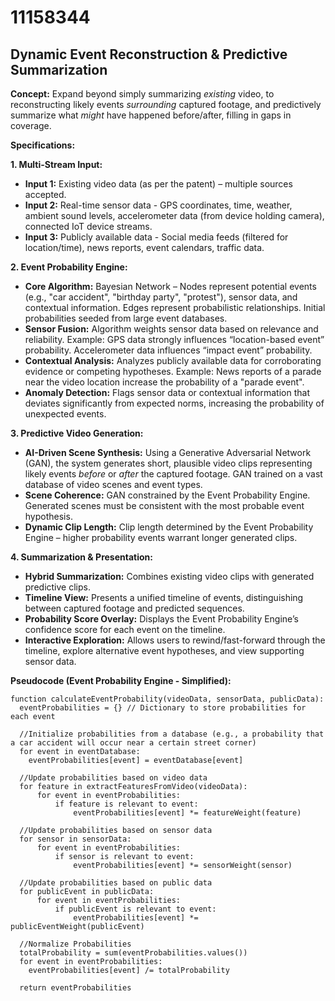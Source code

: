 # 11158344

## Dynamic Event Reconstruction & Predictive Summarization

**Concept:** Expand beyond simply summarizing *existing* video, to reconstructing likely events *surrounding* captured footage, and predictively summarize what *might* have happened before/after, filling in gaps in coverage.

**Specifications:**

**1. Multi-Stream Input:**

*   **Input 1:** Existing video data (as per the patent) – multiple sources accepted.
*   **Input 2:** Real-time sensor data - GPS coordinates, time, weather, ambient sound levels, accelerometer data (from device holding camera), connected IoT device streams.
*   **Input 3:** Publicly available data - Social media feeds (filtered for location/time), news reports, event calendars, traffic data.

**2. Event Probability Engine:**

*   **Core Algorithm:** Bayesian Network –  Nodes represent potential events (e.g., "car accident", "birthday party", "protest"), sensor data, and contextual information. Edges represent probabilistic relationships.  Initial probabilities seeded from large event databases.
*   **Sensor Fusion:** Algorithm weights sensor data based on relevance and reliability.  Example: GPS data strongly influences “location-based event” probability.  Accelerometer data influences “impact event” probability.
*   **Contextual Analysis:** Analyzes publicly available data for corroborating evidence or competing hypotheses. Example: News reports of a parade near the video location increase the probability of a "parade event".
*   **Anomaly Detection:** Flags sensor data or contextual information that deviates significantly from expected norms, increasing the probability of unexpected events.

**3. Predictive Video Generation:**

*   **AI-Driven Scene Synthesis:** Using a Generative Adversarial Network (GAN), the system generates short, plausible video clips representing likely events *before* or *after* the captured footage. GAN trained on a vast database of video scenes and event types.
*   **Scene Coherence:** GAN constrained by the Event Probability Engine.  Generated scenes must be consistent with the most probable event hypothesis.
*   **Dynamic Clip Length:** Clip length determined by the Event Probability Engine – higher probability events warrant longer generated clips.

**4.  Summarization & Presentation:**

*   **Hybrid Summarization:** Combines existing video clips with generated predictive clips.
*   **Timeline View:** Presents a unified timeline of events, distinguishing between captured footage and predicted sequences.
*   **Probability Score Overlay:** Displays the Event Probability Engine’s confidence score for each event on the timeline.
*   **Interactive Exploration:** Allows users to rewind/fast-forward through the timeline, explore alternative event hypotheses, and view supporting sensor data.

**Pseudocode (Event Probability Engine - Simplified):**

```
function calculateEventProbability(videoData, sensorData, publicData):
  eventProbabilities = {} // Dictionary to store probabilities for each event

  //Initialize probabilities from a database (e.g., a probability that a car accident will occur near a certain street corner)
  for event in eventDatabase:
    eventProbabilities[event] = eventDatabase[event]

  //Update probabilities based on video data
  for feature in extractFeaturesFromVideo(videoData):
      for event in eventProbabilities:
          if feature is relevant to event:
              eventProbabilities[event] *= featureWeight(feature)

  //Update probabilities based on sensor data
  for sensor in sensorData:
      for event in eventProbabilities:
          if sensor is relevant to event:
              eventProbabilities[event] *= sensorWeight(sensor)

  //Update probabilities based on public data
  for publicEvent in publicData:
      for event in eventProbabilities:
          if publicEvent is relevant to event:
              eventProbabilities[event] *= publicEventWeight(publicEvent)

  //Normalize Probabilities
  totalProbability = sum(eventProbabilities.values())
  for event in eventProbabilities:
    eventProbabilities[event] /= totalProbability

  return eventProbabilities
```